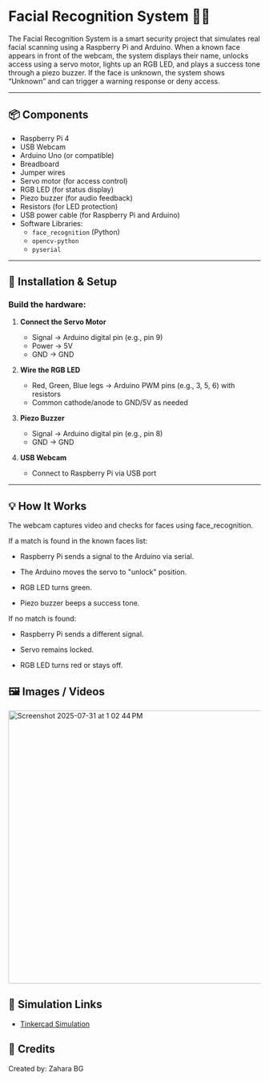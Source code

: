 
# Facial Recognition System 👤🔐

The Facial Recognition System is a smart security project that simulates real facial scanning using a Raspberry Pi and Arduino. When a known face appears in front of the webcam, the system displays their name, unlocks access using a servo motor, lights up an RGB LED, and plays a success tone through a piezo buzzer. If the face is unknown, the system shows “Unknown” and can trigger a warning response or deny access.

---

## 📦 Components

- Raspberry Pi 4
- USB Webcam
- Arduino Uno (or compatible)
- Breadboard
- Jumper wires
- Servo motor (for access control)
- RGB LED (for status display)
- Piezo buzzer (for audio feedback)
- Resistors (for LED protection)
- USB power cable (for Raspberry Pi and Arduino)
- Software Libraries:
  - `face_recognition` (Python)
  - `opencv-python`
  - `pyserial`

---

## 🔧 Installation & Setup

### Build the hardware:

1. **Connect the Servo Motor**  
   - Signal → Arduino digital pin (e.g., pin 9)  
   - Power → 5V  
   - GND → GND

2. **Wire the RGB LED**  
   - Red, Green, Blue legs → Arduino PWM pins (e.g., 3, 5, 6) with resistors  
   - Common cathode/anode to GND/5V as needed

3. **Piezo Buzzer**  
   - Signal → Arduino digital pin (e.g., pin 8)  
   - GND → GND

4. **USB Webcam**  
   - Connect to Raspberry Pi via USB port

---

## 💡 How It Works

The webcam captures video and checks for faces using face_recognition.

If a match is found in the known faces list:

 - Raspberry Pi sends a signal to the Arduino via serial.
   
   
 - The Arduino moves the servo to "unlock" position.
   
   
 - RGB LED turns green.
   
 
 - Piezo buzzer beeps a success tone.
 
 If no match is found:
   
   
 - Raspberry Pi sends a different signal.
   
  
 - Servo remains locked.
   
  
 - RGB LED turns red or stays off.

   
## 🖼️ Images / Videos

<img width="961" height="545" alt="Screenshot 2025-07-31 at 1 02 44 PM" src="https://github.com/user-attachments/assets/ae4b47f4-8e5e-4586-a2a5-19c9f4e4b68c" />


## 🔗 Simulation Links

-   [Tinkercad Simulation](https://www.tinkercad.com/things/iE3MKtVbNjL/editel)

## 🙌 Credits

Created by: Zahara BG
